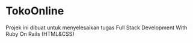 # TokoOnline
Projek ini dibuat untuk menyelesaikan tugas Full Stack Development With Ruby On Rails (HTML&CSS)
